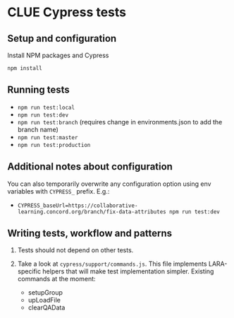 # CLUE Cypress tests
## Setup and configuration
Install NPM packages and Cypress
```
npm install
```

## Running tests

- `npm run test:local`
- `npm run test:dev`
- `npm run test:branch` (requires change in environments.json to add the branch name)
- `npm run test:master`
- `npm run test:production`

## Additional notes about configuration

You can also temporarily overwrite any configuration option using env variables with `CYPRESS_` prefix. E.g.:
- `CYPRESS_baseUrl=https://collaborative-learning.concord.org/branch/fix-data-attributes npm run test:dev`

## Writing tests, workflow and patterns

1. Tests should not depend on other tests.
2. Take a look at `cypress/support/commands.js`. This file implements LARA-specific helpers that will make test 
implementation simpler. Existing commands at the moment:

    - setupGroup
    - upLoadFile
    - clearQAData
